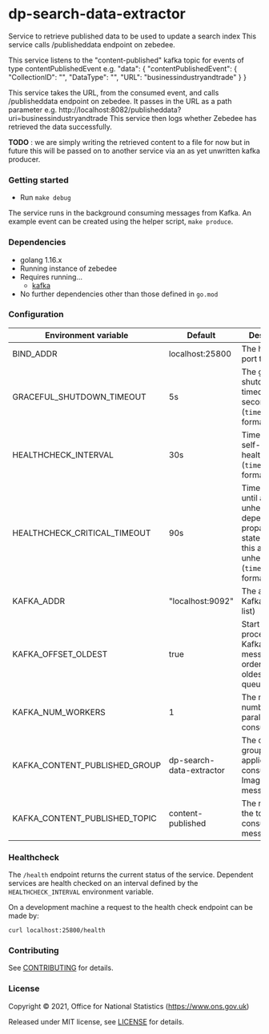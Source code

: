 dp-search-data-extractor
================
Service to retrieve published data to be used to update a search index
This service calls /publisheddata endpoint on zebedee.

This service listens to the "content-published" kafka topic for events of type contentPublishedEvent e.g. 
"data": {
  "contentPublishedEvent": {
  "CollectionID": "",
  "DataType": "",
  "URL": "businessindustryandtrade"
  }
}

This service takes the URL, from the consumed event, and calls /publisheddata endpoint on zebedee. It passes in the URL as a path parameter e.g.
http://localhost:8082/publisheddata?uri=businessindustryandtrade
This service then logs whether Zebedee has retrieved the data successfully.

**TODO** : we are simply writing the retrieved content to a file for now but in future this will be passed on to another service via an as yet unwritten kafka producer.

### Getting started

* Run `make debug`

The service runs in the background consuming messages from Kafka.
An example event can be created using the helper script, `make produce`.

### Dependencies

* golang 1.16.x
* Running instance of zebedee
* Requires running…
  * [kafka](https://github.com/ONSdigital/dp/blob/main/guides/INSTALLING.md#prerequisites)
* No further dependencies other than those defined in `go.mod`

### Configuration

| Environment variable         | Default                           | Description
| ---------------------------- | --------------------------------- | -----------
| BIND_ADDR                    | localhost:25800                   | The host and port to bind to
| GRACEFUL_SHUTDOWN_TIMEOUT    | 5s                                | The graceful shutdown timeout in seconds (`time.Duration` format)
| HEALTHCHECK_INTERVAL         | 30s                               | Time between self-healthchecks (`time.Duration` format)
| HEALTHCHECK_CRITICAL_TIMEOUT | 90s                               | Time to wait until an unhealthy dependent propagates its state to make this app unhealthy (`time.Duration` format)
| KAFKA_ADDR                   | "localhost:9092"                  | The address of Kafka (accepts list)
| KAFKA_OFFSET_OLDEST          | true                              | Start processing Kafka messages in order from the oldest in the queue
| KAFKA_NUM_WORKERS            | 1                                 | The maximum number of parallel kafka consumers
| KAFKA_CONTENT_PUBLISHED_GROUP  | dp-search-data-extractor          | The consumer group this application to consume ImageUploaded messages
| KAFKA_CONTENT_PUBLISHED_TOPIC  | content-published                 | The name of the topic to consume messages from

### Healthcheck

 The `/health` endpoint returns the current status of the service. Dependent services are health checked on an interval defined by the `HEALTHCHECK_INTERVAL` environment variable.

 On a development machine a request to the health check endpoint can be made by:

 `curl localhost:25800/health`


### Contributing

See [CONTRIBUTING](CONTRIBUTING.md) for details.

### License

Copyright © 2021, Office for National Statistics (https://www.ons.gov.uk)

Released under MIT license, see [LICENSE](LICENSE.md) for details.

